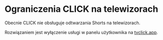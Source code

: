 # Ograniczenia CLICK na telewizorach

Obecnie CLICK nie obsługuje odtwarzania Shorts na telewizorach.

Rozwiązaniem jest wyłączenie usługi w panelu użytkownika na [tvclick.app](https://tvclick.app/).
